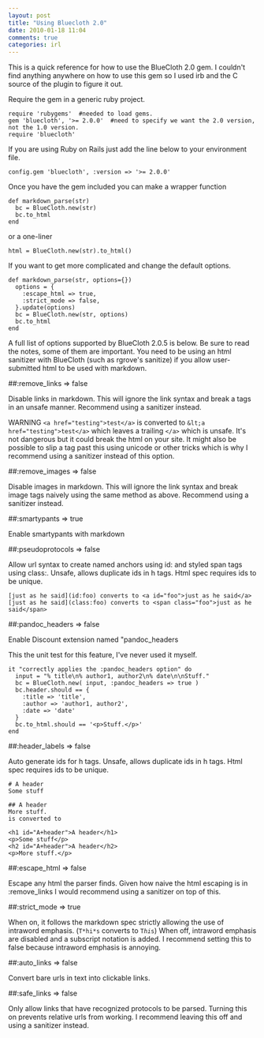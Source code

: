 ```yaml
---
layout: post
title: "Using Bluecloth 2.0"
date: 2010-01-18 11:04
comments: true
categories: irl
---
```

This is a quick reference for how to use the BlueCloth 2.0 gem. I couldn't find anything anywhere on how to use this gem so I used irb and the C source of the plugin to figure it out.

Require the gem in a generic ruby project.

    require 'rubygems'  #needed to load gems.
    gem 'bluecloth', '>= 2.0.0'  #need to specify we want the 2.0 version, not the 1.0 version.
    require 'bluecloth'
  
If you are using Ruby on Rails just add the line below to your environment file.

    config.gem 'bluecloth', :version => '>= 2.0.0' 

Once you have the gem included you can make a wrapper function

    def markdown_parse(str)
      bc = BlueCloth.new(str)
      bc.to_html
    end
  
or a one-liner

    html = BlueCloth.new(str).to_html()
  
If you want to get more complicated and change the default options.

    def markdown_parse(str, options={})
      options = {
        :escape_html => true,
        :strict_mode => false,
      }.update(options)
      bc = BlueCloth.new(str, options)
      bc.to_html
    end
  
A full list of options supported by BlueCloth 2.0.5 is below. Be sure to read the notes, some of them are important. You need to be using an html sanitizer with BlueCloth (such as rgrove's sanitize) if you allow user-submitted html to be used with markdown.

##:remove_links => false

Disable links in markdown. This will ignore the link syntax and break a tags in an unsafe manner. Recommend using a sanitizer instead.

WARNING `<a href="testing">test</a>` is converted to `&lt;a href="testing">test</a>` which leaves a trailing `</a>` which is unsafe. It's not dangerous but it could break the html on your site. It might also be possible to slip a tag past this using unicode or other tricks which is why I recommend using a sanitizer instead of this option.

##:remove_images => false

Disable images in markdown. This will ignore the link syntax and break image tags naively using the same method as above. Recommend using a sanitizer instead.

##:smartypants => true

Enable smartypants with markdown

##:pseudoprotocols => false

Allow url syntax to create named anchors using id: and styled span tags using class:. Unsafe, allows duplicate ids in h tags. Html spec requires ids to be unique.

    [just as he said](id:foo) converts to <a id="foo">just as he said</a> 
    [just as he said](class:foo) converts to <span class="foo">just as he said</span>

##:pandoc_headers => false

Enable Discount extension named "pandoc_headers

This the unit test for this feature, I've never used it myself.

    it "correctly applies the :pandoc_headers option" do
      input = "% title\n% author1, author2\n% date\n\nStuff."
      bc = BlueCloth.new( input, :pandoc_headers => true )
      bc.header.should == {
        :title => 'title',
        :author => 'author1, author2',
        :date => 'date'
      }
      bc.to_html.should == '<p>Stuff.</p>'
    end


##:header_labels => false

Auto generate ids for h tags. Unsafe, allows duplicate ids in h tags. Html spec requires ids to be unique.

    # A header
    Some stuff
    
    ## A header
    More stuff.
    is converted to
    
    <h1 id="A+header">A header</h1>
    <p>Some stuff</p>
    <h2 id="A+header">A header</h2>
    <p>More stuff.</p>


##:escape_html => false

Escape any html the parser finds. Given how naive the html escaping is in :remove_links I would recommend using a sanitizer on top of this.


##:strict_mode => true

When on, it follows the markdown spec strictly allowing the use of intraword emphasis. (`T*hi*s` converts to <code>T<i>hi</i>s</code>) When off, intraword emphasis are disabled and a subscript notation is added. I recommend setting this to false because intraword emphasis is annoying.


##:auto_links => false

Convert bare urls in text into clickable links.


##:safe_links => false

Only allow links that have recognized protocols to be parsed. Turning this on prevents relative urls from working. I recommend leaving this off and using a sanitizer instead.